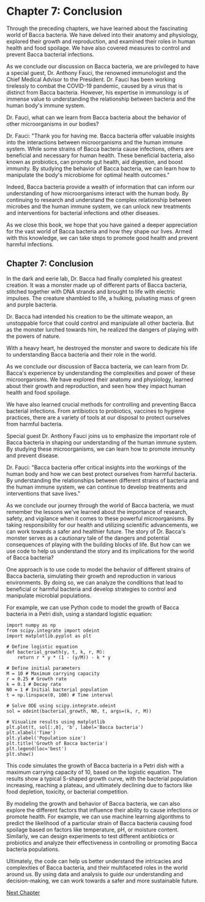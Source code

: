 # Chapter 7: Conclusion

Through the preceding chapters, we have learned about the fascinating world of Bacca bacteria. We have delved into their anatomy and physiology, explored their growth and reproduction, and examined their roles in human health and food spoilage. We have also covered measures to control and prevent Bacca bacterial infections.

As we conclude our discussion on Bacca bacteria, we are privileged to have a special guest, Dr. Anthony Fauci, the renowned immunologist and the Chief Medical Advisor to the President. Dr. Fauci has been working tirelessly to combat the COVID-19 pandemic, caused by a virus that is distinct from Bacca bacteria. However, his expertise in immunology is of immense value to understanding the relationship between bacteria and the human body's immune system.

Dr. Fauci, what can we learn from Bacca bacteria about the behavior of other microorganisms in our bodies?

Dr. Fauci: "Thank you for having me. Bacca bacteria offer valuable insights into the interactions between microorganisms and the human immune system. While some strains of Bacca bacteria cause infections, others are beneficial and necessary for human health. These beneficial bacteria, also known as probiotics, can promote gut health, aid digestion, and boost immunity. By studying the behavior of Bacca bacteria, we can learn how to manipulate the body's microbiome for optimal health outcomes."

Indeed, Bacca bacteria provide a wealth of information that can inform our understanding of how microorganisms interact with the human body. By continuing to research and understand the complex relationship between microbes and the human immune system, we can unlock new treatments and interventions for bacterial infections and other diseases.

As we close this book, we hope that you have gained a deeper appreciation for the vast world of Bacca bacteria and how they shape our lives. Armed with this knowledge, we can take steps to promote good health and prevent harmful infections.
## Chapter 7: Conclusion

In the dark and eerie lab, Dr. Bacca had finally completed his greatest creation. It was a monster made up of different parts of Bacca bacteria, stitched together with DNA strands and brought to life with electric impulses. The creature shambled to life, a hulking, pulsating mass of green and purple bacteria.

Dr. Bacca had intended his creation to be the ultimate weapon, an unstoppable force that could control and manipulate all other bacteria. But as the monster lurched towards him, he realized the dangers of playing with the powers of nature.

With a heavy heart, he destroyed the monster and swore to dedicate his life to understanding Bacca bacteria and their role in the world.

As we conclude our discussion of Bacca bacteria, we can learn from Dr. Bacca's experience by understanding the complexities and power of these microorganisms. We have explored their anatomy and physiology, learned about their growth and reproduction, and seen how they impact human health and food spoilage.

We have also learned crucial methods for controlling and preventing Bacca bacterial infections. From antibiotics to probiotics, vaccines to hygiene practices, there are a variety of tools at our disposal to protect ourselves from harmful bacteria.

Special guest Dr. Anthony Fauci joins us to emphasize the important role of Bacca bacteria in shaping our understanding of the human immune system. By studying these microorganisms, we can learn how to promote immunity and prevent disease.

Dr. Fauci: "Bacca bacteria offer critical insights into the workings of the human body and how we can best protect ourselves from harmful bacteria. By understanding the relationships between different strains of bacteria and the human immune system, we can continue to develop treatments and interventions that save lives."

As we conclude our journey through the world of Bacca bacteria, we must remember the lessons we've learned about the importance of research, safety, and vigilance when it comes to these powerful microorganisms. By taking responsibility for our health and utilizing scientific advancements, we can work towards a safer and healthier future.
The story of Dr. Bacca's monster serves as a cautionary tale of the dangers and potential consequences of playing with the building blocks of life. But how can we use code to help us understand the story and its implications for the world of Bacca bacteria?

One approach is to use code to model the behavior of different strains of Bacca bacteria, simulating their growth and reproduction in various environments. By doing so, we can analyze the conditions that lead to beneficial or harmful bacteria and develop strategies to control and manipulate microbial populations.

For example, we can use Python code to model the growth of Bacca bacteria in a Petri dish, using a standard logistic equation:

```
import numpy as np
from scipy.integrate import odeint
import matplotlib.pyplot as plt

# Define logistic equation
def bacterial_growth(y, t, k, r, M):
    return r * y * (1 - (y/M)) - k * y

# Define initial parameters
M = 10 # Maximum carrying capacity
r = 0.25 # Growth rate
k = 0.1 # Decay rate
N0 = 1 # Initial bacterial population
t = np.linspace(0, 100) # Time interval

# Solve ODE using scipy.integrate.odeint
sol = odeint(bacterial_growth, N0, t, args=(k, r, M))

# Visualize results using matplotlib
plt.plot(t, sol[:,0], 'b', label='Bacca bacteria')
plt.xlabel('Time')
plt.ylabel('Population size')
plt.title('Growth of Bacca bacteria')
plt.legend(loc='best')
plt.show()
```

This code simulates the growth of Bacca bacteria in a Petri dish with a maximum carrying capacity of 10, based on the logistic equation. The results show a typical S-shaped growth curve, with the bacterial population increasing, reaching a plateau, and ultimately declining due to factors like food depletion, toxicity, or bacterial competition.

By modeling the growth and behavior of Bacca bacteria, we can also explore the different factors that influence their ability to cause infections or promote health. For example, we can use machine learning algorithms to predict the likelihood of a particular strain of Bacca bacteria causing food spoilage based on factors like temperature, pH, or moisture content. Similarly, we can design experiments to test different antibiotics or probiotics and analyze their effectiveness in controlling or promoting Bacca bacteria populations.

Ultimately, the code can help us better understand the intricacies and complexities of Bacca bacteria, and their multifaceted roles in the world around us. By using data and analysis to guide our understanding and decision-making, we can work towards a safer and more sustainable future.


[Next Chapter](08_Chapter08.md)